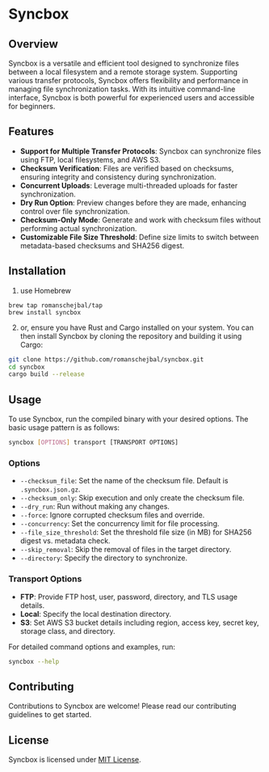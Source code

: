 # Syncbox

## Overview

Syncbox is a versatile and efficient tool designed to synchronize files between a local filesystem and a remote storage system. Supporting various transfer protocols, Syncbox offers flexibility and performance in managing file synchronization tasks. With its intuitive command-line interface, Syncbox is both powerful for experienced users and accessible for beginners.

## Features

- **Support for Multiple Transfer Protocols**: Syncbox can synchronize files using FTP, local filesystems, and AWS S3.
- **Checksum Verification**: Files are verified based on checksums, ensuring integrity and consistency during synchronization.
- **Concurrent Uploads**: Leverage multi-threaded uploads for faster synchronization.
- **Dry Run Option**: Preview changes before they are made, enhancing control over file synchronization.
- **Checksum-Only Mode**: Generate and work with checksum files without performing actual synchronization.
- **Customizable File Size Threshold**: Define size limits to switch between metadata-based checksums and SHA256 digest.

## Installation

1. use Homebrew

```
brew tap romanschejbal/tap
brew install syncbox
```

2. or, ensure you have Rust and Cargo installed on your system. You can then install Syncbox by cloning the repository and building it using Cargo:

```bash
git clone https://github.com/romanschejbal/syncbox.git
cd syncbox
cargo build --release
```

## Usage

To use Syncbox, run the compiled binary with your desired options. The basic usage pattern is as follows:

```bash
syncbox [OPTIONS] transport [TRANSPORT OPTIONS]
```

### Options

- `--checksum_file`: Set the name of the checksum file. Default is `.syncbox.json.gz`.
- `--checksum_only`: Skip execution and only create the checksum file.
- `--dry_run`: Run without making any changes.
- `--force`: Ignore corrupted checksum files and override.
- `--concurrency`: Set the concurrency limit for file processing.
- `--file_size_threshold`: Set the threshold file size (in MB) for SHA256 digest vs. metadata check.
- `--skip_removal`: Skip the removal of files in the target directory.
- `--directory`: Specify the directory to synchronize.

### Transport Options

- **FTP**: Provide FTP host, user, password, directory, and TLS usage details.
- **Local**: Specify the local destination directory.
- **S3**: Set AWS S3 bucket details including region, access key, secret key, storage class, and directory.

For detailed command options and examples, run:

```bash
syncbox --help
```

## Contributing

Contributions to Syncbox are welcome! Please read our contributing guidelines to get started.

## License

Syncbox is licensed under [MIT License](LICENSE).
